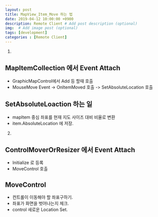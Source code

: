 ```yaml
---
layout: post
title: MapView_Item_Move 하는 법
date: 2019-04-12 10:00:00 +0900
description: Remote Client # Add post description (optional)
img:  # Add image post (optional)
tags: [development]
categories : [Remote Client]
---
```

1. 
## MapItemCollection 에서 Event Attach
 - GraphicMapControl에서 Add 등 할때 호출
 - MouseMove Event -> OnItemMoved 호출 -> SetAbsoluteLocation 호출

## SetAbsoluteLoaction 하는 일
 - mapItem 중심 좌표를 현재 지도 사이즈 대비 비율로 변환
 - item.AbsoluteLocation 에 저장.

2. 
## ControlMoverOrResizer 에서 Event Attach
 - Initialize 로 등록
 - MoveControl 호출

## MoveControl
 - 컨트롤이 이동해야 할 좌표구하기.
 - 좌표가 화면을 벗어나는지 체크.
 - control 새로운 Location Set.